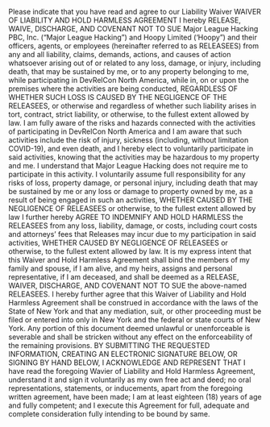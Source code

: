 Please indicate that you have read and agree to our Liability Waiver WAIVER OF LIABILITY AND HOLD HARMLESS AGREEMENT I hereby RELEASE, WAIVE, DISCHARGE, AND COVENANT NOT TO SUE Major League Hacking PBC, Inc. (“Major League Hacking”) and Hoopy Limited (‘Hoopy”) and their officers, agents, or employees (hereinafter referred to as RELEASEES) from any and all liability, claims, demands, actions, and causes of action whatsoever arising out of or related to any loss, damage, or injury, including death, that may be sustained by me, or to any property belonging to me, while participating in DevRelCon North America, while in, on or upon the premises where the activities are being conducted, REGARDLESS OF WHETHER SUCH LOSS IS CAUSED BY THE NEGLIGENCE OF THE RELEASEES, or otherwise and regardless of whether such liability arises in tort, contract, strict liability, or otherwise, to the fullest extent allowed by law. I am fully aware of the risks and hazards connected with the activities of participating in DevRelCon North America and I am aware that such activities include the risk of injury, sickness (including, without limitation COVID-19), and even death, and I hereby elect to voluntarily participate in said activities, knowing that the activities may be hazardous to my property and me. I understand that Major League Hacking does not require me to participate in this activity. I voluntarily assume full responsibility for any risks of loss, property damage, or personal injury, including death that may be sustained by me or any loss or damage to property owned by me, as a result of being engaged in such an activities, WHETHER CAUSED BY THE NEGLIGENCE OF RELEASEES or otherwise, to the fullest extent allowed by law I further hereby AGREE TO INDEMNIFY AND HOLD HARMLESS the RELEASEES from any loss, liability, damage, or costs, including court costs and attorneys’ fees that Releases may incur due to my participation in said activities, WHETHER CAUSED BY NEGLIGENCE OF RELEASEES or otherwise, to the fullest extent allowed by law. It is my express intent that this Waiver and Hold Harmless Agreement shall bind the members of my family and spouse, if I am alive, and my heirs, assigns and personal representative, if I am deceased, and shall be deemed as a RELEASE, WAIVER, DISCHARGE, AND COVENANT NOT TO SUE the above-named RELEASEES. I hereby further agree that this Waiver of Liability and Hold Harmless Agreement shall be construed in accordance with the laws of the State of New York and that any mediation, suit, or other proceeding must be filed or entered into only in New York and the federal or state courts of New York. Any portion of this document deemed unlawful or unenforceable is severable and shall be stricken without any effect on the enforceability of the remaining provisions. BY SUBMITTING THE REQUESTED INFORMATION, CREATING AN ELECTRONIC SIGNATURE BELOW, OR SIGNING BY HAND BELOW, I ACKNOWLEDGE AND REPRESENT THAT I have read the foregoing Wavier of Liability and Hold Harmless Agreement, understand it and sign it voluntarily as my own free act and deed; no oral representations, statements, or inducements, apart from the foregoing written agreement, have been made; I am at least eighteen (18) years of age and fully competent; and I execute this Agreement for full, adequate and complete consideration fully intending to be bound by same.
